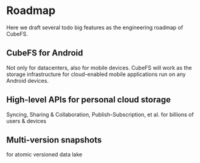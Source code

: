 # Roadmap

Here we draft several todo big features as the engineering roadmap of CubeFS. 


## CubeFS for Android


Not only for datacenters, also for mobile devices. CubeFS will work as the storage infrastructure for cloud-enabled mobile applications run on any Android devices.  


## High-level APIs for personal cloud storage

Syncing, Sharing & Collaboration, Publish-Subscription, et al. for billions of users & devices


## Multi-version snapshots

for atomic versioned data lake 



